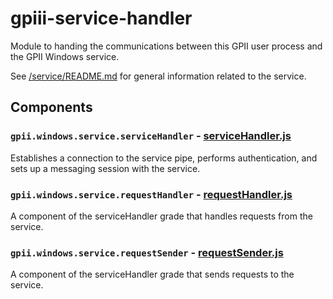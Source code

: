 # gpiii-service-handler

Module to handing the communications between this GPII user process and the GPII Windows service.

See [/service/README.md](../../../service/README.md) for general information related to the service.

## Components

### `gpii.windows.service.serviceHandler` - [serviceHandler.js](src/serviceHandler.js)

Establishes a connection to the service pipe, performs authentication, and sets up a messaging session with the service.

### `gpii.windows.service.requestHandler` - [requestHandler.js](src/requestHandler.js)

A component of the serviceHandler grade that handles requests from the service.

### `gpii.windows.service.requestSender` - [requestSender.js](src/requestSender.js)

A component of the serviceHandler grade that sends requests to the service.
